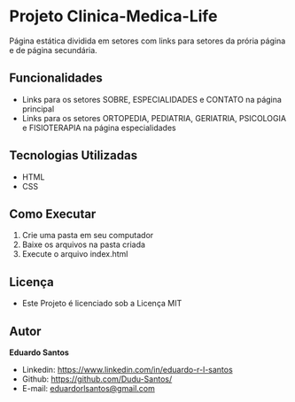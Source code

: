 # Projeto Clinica-Medica-Life
Página estática dividida em setores com links para setores da prória página e de página secundária.

## Funcionalidades
* Links para os setores SOBRE, ESPECIALIDADES e CONTATO na página principal
* Links para os setores ORTOPEDIA, PEDIATRIA, GERIATRIA, PSICOLOGIA e FISIOTERAPIA na página especialidades

## Tecnologias Utilizadas
* HTML
* CSS

## Como Executar
1. Crie uma pasta em seu computador
2. Baixe os arquivos na pasta criada
3. Execute o arquivo index.html

## Licença
* Este Projeto é licenciado sob a Licença MIT

## Autor
**Eduardo Santos**
  * Linkedin: https://www.linkedin.com/in/eduardo-r-l-santos
  * Github: https://github.com/Dudu-Santos/
  * E-mail: eduardorlsantos@gmail.com
